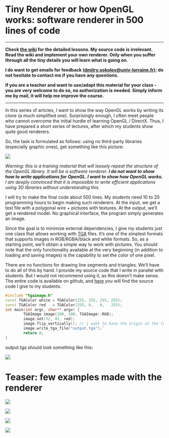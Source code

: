 # Tiny Renderer or how OpenGL works: software renderer in 500 lines of code

***

**Check [the wiki](https://github.com/ssloy/tinyrenderer/wiki/Lesson-1:-Bresenham%E2%80%99s-Line-Drawing-Algorithm) for the detailed lessons. My source code is irrelevant. Read the wiki and implement your own renderer. Only when you suffer through all the tiny details you will learn what is going on.**

**I do want to get emails for feedback (dmitry.sokolov@univ-lorraine.fr); do not hesitate to contact me if you have any questions.**

**If you are a teacher and want to use/adapt this material for your class - you are very welcome to do so, no authorization is needed. Simply inform me by mail, it will help me improve the course.**

***

In this series of articles, I want to show the way OpenGL works by writing its clone (a much simplified one). Surprisingly enough, I often meet people who cannot overcome the initial hurdle of learning OpenGL / DirectX. Thus, I have prepared a short series of lectures, after which my students show quite good renderers.

So, the task is formulated as follows: using no third-party libraries (especially graphic ones), get something like this picture:

![](http://haqr.eu/framebuffer.png)

_Warning: this is a training material that will loosely repeat the structure of the OpenGL library. It will be a software renderer. **I do not want to show how to write applications for OpenGL. I want to show how OpenGL works.** I am deeply convinced that it is impossible to write efficient applications using 3D libraries without understanding this._

I will try to make the final code about 500 lines. My students need 10 to 20 programming hours to begin making such renderers. At the input, we get a test file with a polygonal wire + pictures with textures. At the output, we’ll get a rendered model. No graphical interface, the program simply generates an image.


Since the goal is to minimize external dependencies, I give my students just one class that allows working with [TGA](http://en.wikipedia.org/wiki/Truevision_TGA) files. It’s one of the simplest formats that supports images in RGB/RGBA/black and white formats. So, as a starting point, we’ll obtain a simple way to work with pictures. You should note that the only functionality available at the very beginning (in addition to loading and saving images) is the capability to set the color of one pixel.

There are no functions for drawing line segments and triangles. We’ll have to do all of this by hand. I provide my source code that I write in parallel with students. But I would not recommend using it, as this doesn’t make sense. The entire code is available on github, and [here](https://github.com/ssloy/tinyrenderer/tree/909fe20934ba5334144d2c748805690a1fa4c89f) you will find the source code I give to my students.

```C++
#include "tgaimage.h"
const TGAColor white = TGAColor(255, 255, 255, 255);
const TGAColor red   = TGAColor(255, 0,   0,   255);
int main(int argc, char** argv) {
        TGAImage image(100, 100, TGAImage::RGB);
        image.set(52, 41, red);
        image.flip_vertically(); // i want to have the origin at the left bottom corner of the image
        image.write_tga_file("output.tga");`
        return 0;
}
```

output.tga should look something like this:

![](http://www.loria.fr/~sokolovd/cg-course/img/2d3b12170b.png)



# Teaser: few examples made with the renderer

![](https://hsto.org/getpro/habr/post_images/50d/e2a/be9/50de2abe990efa345664f98c9464a4c8.png)

![](https://hsto.org/getpro/habr/post_images/e3c/d70/492/e3cd704925f52b5466ab3c4f9fbab899.png)

![](http://www.loria.fr/~sokolovd/cg-course/06-shaders/img/boggie.png) 

![](http://hsto.org/files/1ba/93f/a5a/1ba93fa5a48646e2a9614271c943b4da.png)
